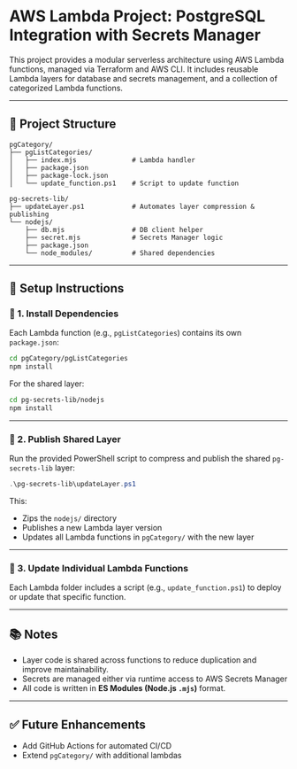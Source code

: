# AWS Lambda Project: PostgreSQL Integration with Secrets Manager

This project provides a modular serverless architecture using AWS Lambda functions, managed via Terraform and AWS CLI. It includes reusable Lambda layers for database and secrets management, and a collection of categorized Lambda functions.

---

## 📁 Project Structure

```
pgCategory/
├── pgListCategories/
│   ├── index.mjs              # Lambda handler
│   ├── package.json
│   ├── package-lock.json
│   └── update_function.ps1    # Script to update function

pg-secrets-lib/
├── updateLayer.ps1            # Automates layer compression & publishing
└── nodejs/
    ├── db.mjs                 # DB client helper
    ├── secret.mjs             # Secrets Manager logic
    ├── package.json
    └── node_modules/          # Shared dependencies
```

---

## 🔧 Setup Instructions

### 🧱 1. Install Dependencies
Each Lambda function (e.g., `pgListCategories`) contains its own `package.json`:

```bash
cd pgCategory/pgListCategories
npm install
```

For the shared layer:
```bash
cd pg-secrets-lib/nodejs
npm install
```

---

### 🚀 2. Publish Shared Layer
Run the provided PowerShell script to compress and publish the shared `pg-secrets-lib` layer:

```powershell
.\pg-secrets-lib\updateLayer.ps1
```

This:
- Zips the `nodejs/` directory
- Publishes a new Lambda layer version
- Updates all Lambda functions in `pgCategory/` with the new layer

---

### 🔄 3. Update Individual Lambda Functions
Each Lambda folder includes a script (e.g., `update_function.ps1`) to deploy or update that specific function.

---

## 📚 Notes

- Layer code is shared across functions to reduce duplication and improve maintainability.
- Secrets are managed either via runtime access to AWS Secrets Manager
- All code is written in **ES Modules (Node.js `.mjs`)** format.

---

## ✅ Future Enhancements

- Add GitHub Actions for automated CI/CD
- Extend `pgCategory/` with additional lambdas
